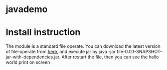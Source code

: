 # javademo
# Install instruction
The module is a standard file operate. You can download the latest version of file-operate from [here](https://github.com/357724264/java-demo/releases), and execute jar by java -jar file-0.0.1-SNAPSHOT-jar-with-dependencies.jar. After restart the file, then you can see the hello world print on screen